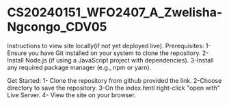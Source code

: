 # CS20240151_WFO2407_A_Zwelisha-Ngcongo_CDV05
Instructions to view site locally(if not yet deployed live).
Prerequisites:
1-Ensure you have Git installed on your system to clone the repository.
2-Install Node.js (if using a JavaScript project with dependencies).
3-Install any required package manager (e.g., npm or yarn).

Get Started:
1- Clone the repository from github provided the link.
2-Choose directory to save the repository.
3-On the index.hmtl right-click "open with" Live Server.
4- View the site on your browser.